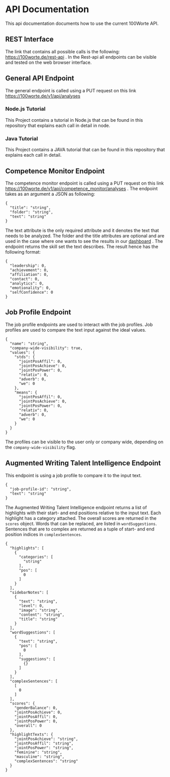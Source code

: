 # API Documentation
This api documentation documents how to use the current 100Worte API. 



## REST Interface	
The link that contains all possible calls is the following: https://100worte.de/rest-api . In the Rest-api all endpoints can be visible and tested on the web browser interface.

## General API Endpoint 

The general endpoint is called using a PUT request on this link https://100worte.de/v1/api/analyses 

### Node.js Tutorial
This Project contains a tutorial in Node.js that can be found in this repository that explains each call in detail in node.


### Java Tutorial
This Project contains a JAVA tutorial that can be found in this repository that explains each call in detail.

## Competence Monitor Endpoint

The competence monitor endpoint is called using a PUT request on this link https://100worte.de/v1/api/competence_monitor/analyses .
The endpoint takes as an argument a JSON as following:

```
{
  "title": "string",
  "folder": "string",
  "text": "string"
}
```

The text attribute is the only required attribute and it denotes the text that needs to be analyzed. 
The folder and the title attributes are optional and are used in the case where one wants to see the results in our [dashboard](https://www.100worte.de/dashboard) .
The endpoint returns the skill set the text describes. 
The result hence has the following format:

```
{
  "leadership": 0,
  "achievement": 0,
  "affiliation": 0,
  "contact": 0,
  "analytics": 0,
  "emotionality": 0,
  "selfConfidence": 0
}
```

## Job Profile Endpoint

The job profile endpoints are used to interact with the job profiles. Job profiles are used to compare the text input against the ideal values.

```
{
  "name": "string",
  "company-wide-visibility": true,
  "values": {
    "stds": {
      "jointPosAffil": 0,
      "jointPosAchieve": 0,
      "jointPosPower": 0,
      "relativ": 0,
      "adverb": 0,
      "we": 0
    },
    "means": {
      "jointPosAffil": 0,
      "jointPosAchieve": 0,
      "jointPosPower": 0,
      "relativ": 0,
      "adverb": 0,
      "we": 0
    }
  }
}
```

The profiles can be visible to the user only or company wide, depending on the `company-wide-visibility` flag. 

## Augmented Writing Talent Intelligence Endpoint

This endpoint is using a job profile to compare it to the input text.

```
{
  "job-profile-id": "string",
  "text": "string"
}
```

The Augmented Writing Talent Intelligence endpoint returns a list of highlights with their start- and end positions relative to the input text. Each highlight has a category attached. The overall scores are returned in the `scores` object. Words that can be replaced, are listed in `wordSuggestions`. Sentences that are to complex are returned as a tuple of start- and end position indices in `complexSentences`.

```
{
  "highlights": [
    {
      "categories": [
        "string"
      ],
      "pos": [
        0
      ]
    }
  ],
  "sidebarNotes": [
    {
      "text": "string",
      "level": 0,
      "image": "string",
      "content": "string",
      "title": "string"
    }
  ],
  "wordSuggestions": [
    {
      "text": "string",
      "pos": [
        0
      ],
      "suggestions": [
        {}
      ]
    }
  ],
  "complexSentences": [
    [
      0
    ]
  ],
  "scores": {
    "genderBalance": 0,
    "jointPosAchieve": 0,
    "jointPosAffil": 0,
    "jointPosPower": 0,
    "overall": 0
  },
  "highlightTexts": {
    "jointPosAchieve": "string",
    "jointPosAffil": "string",
    "jointPosPower": "string",
    "feminine": "string",
    "masculine": "string",
    "complexSentences": "string"
  }
}
```


